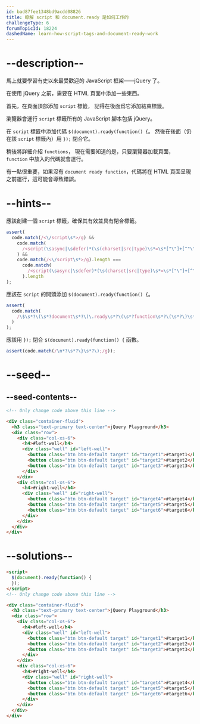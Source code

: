 ```yaml
---
id: bad87fee1348bd9acdd08826
title: 瞭解 script 和 document.ready 是如何工作的
challengeType: 6
forumTopicId: 18224
dashedName: learn-how-script-tags-and-document-ready-work
---
```


# --description--

馬上就要學習有史以來最受歡迎的 JavaScript 框架——jQuery 了。

在使用 jQuery 之前，需要在 HTML 頁面中添加一些東西。

首先，在頁面頂部添加 `script` 標籤， 記得在後面爲它添加結束標籤。

瀏覽器會運行 `script` 標籤所有的 JavaScript 腳本包括 jQuery。

在 `script` 標籤中添加代碼 `$(document).ready(function() {`。 然後在後面（仍在該 `script` 標籤內）用 `});` 閉合它。

稍後將詳細介紹 `functions`， 現在需要知道的是，只要瀏覽器加載頁面，`function` 中放入的代碼就會運行。

有一點很重要，如果沒有 `document ready function`，代碼將在 HTML 頁面呈現之前運行，這可能會導致錯誤。

# --hints--

應該創建一個 `script` 標籤，確保其有效並具有閉合標籤。

```js
assert(
  code.match(/<\/script\s*>/g) &&
    code.match(
      /<script(\sasync|\sdefer)*(\s(charset|src|type)\s*=\s*["\"]+[^"\"]*["\"]+)*(\sasync|\sdefer)*\s*>/g
    ) &&
    code.match(/<\/script\s*>/g).length ===
      code.match(
        /<script(\sasync|\sdefer)*(\s(charset|src|type)\s*=\s*["\"]+[^"\"]*["\"]+)*(\sasync|\sdefer)*\s*>/g
      ).length
);
```

應該在 `script` 的開頭添加 `$(document).ready(function() {`。

```js
assert(
  code.match(
    /\$\s*?\(\s*?document\s*?\)\.ready\s*?\(\s*?function\s*?\(\s*?\)\s*?\{/g
  )
);
```

應該用 `});` 閉合 `$(document).ready(function() {` 函數。

```js
assert(code.match(/\n*?\s*?\}\s*?\);/g));
```

# --seed--

## --seed-contents--

```html
<!-- Only change code above this line -->

<div class="container-fluid">
  <h3 class="text-primary text-center">jQuery Playground</h3>
  <div class="row">
    <div class="col-xs-6">
      <h4>#left-well</h4>
      <div class="well" id="left-well">
        <button class="btn btn-default target" id="target1">#target1</button>
        <button class="btn btn-default target" id="target2">#target2</button>
        <button class="btn btn-default target" id="target3">#target3</button>
      </div>
    </div>
    <div class="col-xs-6">
      <h4>#right-well</h4>
      <div class="well" id="right-well">
        <button class="btn btn-default target" id="target4">#target4</button>
        <button class="btn btn-default target" id="target5">#target5</button>
        <button class="btn btn-default target" id="target6">#target6</button>
      </div>
    </div>
  </div>
</div>
```

# --solutions--

```html
<script>
  $(document).ready(function() {
  });
</script>
<!-- Only change code above this line -->

<div class="container-fluid">
  <h3 class="text-primary text-center">jQuery Playground</h3>
  <div class="row">
    <div class="col-xs-6">
      <h4>#left-well</h4>
      <div class="well" id="left-well">
        <button class="btn btn-default target" id="target1">#target1</button>
        <button class="btn btn-default target" id="target2">#target2</button>
        <button class="btn btn-default target" id="target3">#target3</button>
      </div>
    </div>
    <div class="col-xs-6">
      <h4>#right-well</h4>
      <div class="well" id="right-well">
        <button class="btn btn-default target" id="target4">#target4</button>
        <button class="btn btn-default target" id="target5">#target5</button>
        <button class="btn btn-default target" id="target6">#target6</button>
      </div>
    </div>
  </div>
</div>
```
